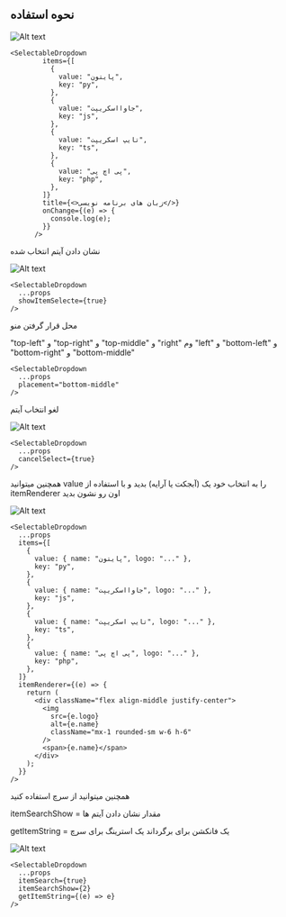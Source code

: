 ## نحوه استفاده

![Alt text](https://s8.uupload.ir/files/1_zk3e.png)

```
<SelectableDropdown
        items={[
          {
            value: "پایتون",
            key: "py",
          },
          {
            value: "جاوااسکریپت",
            key: "js",
          },
          {
            value: "تایپ اسکریپت",
            key: "ts",
          },
          {
            value: "پی اچ پی",
            key: "php",
          },
        ]}
        title={<>زبان های برنامه نویسی</>}
        onChange={(e) => {
          console.log(e);
        }}
      />
```


نشان دادن آیتم انتخاب شده


![Alt text](https://s8.uupload.ir/files/2_im3k.png)


```
<SelectableDropdown
  ...props
  showItemSelecte={true}
/>
```


محل قرار گرفتن منو


"top-left" و "top-right" و "top-middle" و "right" وم "left" و "bottom-left" و "bottom-right" و "bottom-middle"


```
<SelectableDropdown
  ...props
  placement="bottom-middle"
/>
```


لغو انتخاب آیتم


![Alt text](https://s8.uupload.ir/files/3_3jbi.png)


```
<SelectableDropdown
  ...props
  cancelSelect={true}
/>
```


همچنین میتوانید value را به انتخاب خود یک (آبجکت یا آرایه) بدید و با استفاده از itemRenderer اون رو نشون بدید


![Alt text](https://s8.uupload.ir/files/4_wdf8.png)


```
<SelectableDropdown
  ...props
  items={[
    {
      value: { name: "پایتون", logo: "..." },
      key: "py",
    },
    {
      value: { name: "جاوااسکریپت", logo: "..." },
      key: "js",
    },
    {
      value: { name: "تایپ اسکریپت", logo: "..." },
      key: "ts",
    },
    {
      value: { name: "پی اچ پی", logo: "..." },
      key: "php",
    },
  ]}
  itemRenderer={(e) => {
    return (
      <div className="flex align-middle justify-center">
        <img
          src={e.logo}
          alt={e.name}
          className="mx-1 rounded-sm w-6 h-6"
        />
        <span>{e.name}</span>
      </div>
    );
  }}
/>
```

 
همچنین میتوانید از سرچ استفاده کنید


itemSearchShow = مقدار نشان دادن آیتم ها

getItemString = یک فانکشن برای برگرداند یک استرینگ برای سرچ

![Alt text](https://s8.uupload.ir/files/5_28pn.png)


```
<SelectableDropdown
  ...props
  itemSearch={true}
  itemSearchShow={2}
  getItemString={(e) => e}
/>
```
